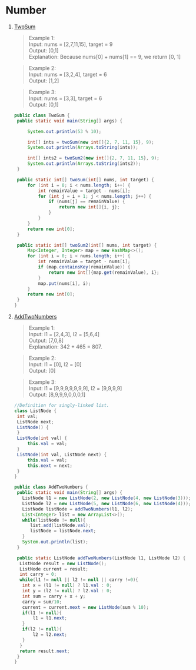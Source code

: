 # Number

1. [TwoSum](TwoSum.java)

   > Example 1:\
   Input: nums = [2,7,11,15], target = 9\
   Output: [0,1]\
   Explanation: Because nums[0] + nums[1] == 9, we return [0, 1]

   > Example 2:\
   Input: nums = [3,2,4], target = 6\
   Output: [1,2]

   > Example 3:\
   Input: nums = [3,3], target = 6\
   Output: [0,1]

   ```java
   public class TwoSum {
    public static void main(String[] args) {

        System.out.println(53 % 10);

        int[] ints = twoSum(new int[]{2, 7, 11, 15}, 9);
        System.out.println(Arrays.toString(ints));

        int[] ints2 = twoSum2(new int[]{2, 7, 11, 15}, 9);
        System.out.println(Arrays.toString(ints2));
    }

    public static int[] twoSum(int[] nums, int target) {
        for (int i = 0; i < nums.length; i++) {
            int remainValue = target - nums[i];
            for (int j = i + 1; j < nums.length; j++) {
                if (nums[j] == remainValue) {
                    return new int[]{i, j};
                }
            }
        }
        return new int[0];
    }

    public static int[] twoSum2(int[] nums, int target) {
        Map<Integer, Integer> map = new HashMap<>();
        for (int i = 0; i < nums.length; i++) {
            int remainValue = target - nums[i];
            if (map.containsKey(remainValue)) {
                return new int[]{map.get(remainValue), i};
            }
            map.put(nums[i], i);
        }
        return new int[0];
    }
   }
   ```
2. [AddTwoNumbers](AddTwoNumbers.java)

   > Example 1:\
   Input: l1 = [2,4,3], l2 = [5,6,4]\
   Output: [7,0,8]\
   Explanation: 342 + 465 = 807.

   > Example 2:\
   Input: l1 = [0], l2 = [0]\
   Output: [0]

   > Example 3:\
   Input: l1 = [9,9,9,9,9,9,9], l2 = [9,9,9,9]\
   Output: [8,9,9,9,0,0,0,1]

   ```java
   //Definition for singly-linked list.
   class ListNode {
    int val;
    ListNode next;
    ListNode() {
    }
    ListNode(int val) {
        this.val = val;
    }
    ListNode(int val, ListNode next) {
        this.val = val;
        this.next = next;
    }
   }

   public class AddTwoNumbers {
    public static void main(String[] args) {
      ListNode l1 = new ListNode(2, new ListNode(4, new ListNode(3)));
      ListNode l2 = new ListNode(5, new ListNode(6, new ListNode(4)));
      ListNode listNode = addTwoNumbers(l1, l2);
      List<Integer> list = new ArrayList<>();
      while(listNode != null){
         list.add(listNode.val);
         listNode = listNode.next;
      }
      System.out.println(list);
    }

    public static ListNode addTwoNumbers(ListNode l1, ListNode l2) {
     ListNode result = new ListNode();
     ListNode current = result;
     int carry = 0;
     while(l1 != null || l2 != null || carry !=0){
      int x = (l1 != null) ? l1.val : 0;
      int y = (l2 != null) ? l2.val : 0;
      int sum = carry + x + y;
      carry = sum/10;
      current = current.next = new ListNode(sum % 10);
      if(l1 != null){
          l1 = l1.next;
      }
      if(l2 != null){
          l2 = l2.next;
      }
     }
     return result.next;
    }
   }
   ```
